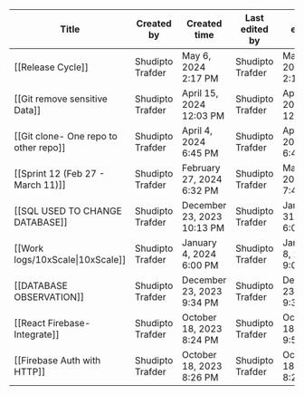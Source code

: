 |Title|Created by|Created time|Last edited by|Last edited time|Tags|
|---|---|---|---|---|---|
|[[Release Cycle]]|Shudipto Trafder|May 6, 2024 2:17 PM|Shudipto Trafder|May 6, 2024 2:17 PM||
|[[Git remove sensitive Data]]|Shudipto Trafder|April 15, 2024 12:03 PM|Shudipto Trafder|April 15, 2024 12:04 PM|git|
|[[Git clone- One repo to other repo]]|Shudipto Trafder|April 4, 2024 6:45 PM|Shudipto Trafder|April 4, 2024 6:47 PM|git|
|[[Sprint 12 (Feb 27 - March 11)]]|Shudipto Trafder|February 27, 2024 6:32 PM|Shudipto Trafder|March 4, 2024 7:48 PM||
|[[SQL USED TO CHANGE DATABASE]]|Shudipto Trafder|December 23, 2023 10:13 PM|Shudipto Trafder|January 31, 2024 6:04 PM||
|[[Work logs/10xScale\|10xScale]]|Shudipto Trafder|January 4, 2024 6:00 PM|Shudipto Trafder|January 8, 2024 9:05 PM||
|[[DATABASE OBSERVATION]]|Shudipto Trafder|December 23, 2023 9:34 PM|Shudipto Trafder|December 23, 2023 9:36 PM||
|[[React Firebase- Integrate]]|Shudipto Trafder|October 18, 2023 8:24 PM|Shudipto Trafder|October 18, 2023 9:56 PM|firebase, react|
|[[Firebase Auth with HTTP]]|Shudipto Trafder|October 18, 2023 8:26 PM|Shudipto Trafder|October 18, 2023 8:28 PM|firebase, http|